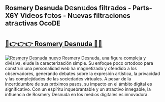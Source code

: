 ## Rosmery Desnuda D𝚎sn𝚞dos filtr𝚊dos - Parts-X6Y Vid𝚎os f𝚘tos - N𝚞evas filtr𝚊ciones atr𝚊ctivas OcoDE

# <h2><a href="http://mbc1ba.tromn.icu/?c=Rosmery+Desnuda">🔗👉👉👉 Rosmery Desnuda 🔗🔗</a></h2>

[![Rosmery Desnuda nuevo](https://i.imgur.com/pEAQMta.gif)](http://mbc1ba.tromn.icu/?c=Rosmery+Desnuda)
Rosmery Desnuda, una figura compleja y divisiva, elude la caracterización simple. Su enfoque poco ortodoxo para construir una personalidad web ha magnetizado y ofendido a los observadores, generando debates sobre la expresión artística, la privacidad y las complejidades de las sociedades virtuales. A pesar de la incertidumbre de sus próximos pasos, su impacto en el ámbito digital es significativo. Con un espíritu inquebrantable y un atractivo innegable, la influencia de Rosmery Desnuda en los medios digitales es innovadora.
